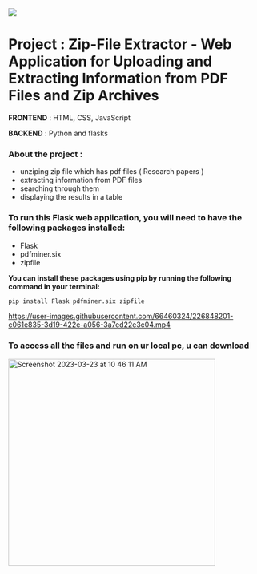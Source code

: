 <img src="https://github.com/Anasooya2601/project/blob/main/banner.png"  />

# Project : Zip-File Extractor - Web Application for Uploading and Extracting Information from PDF Files and Zip Archives

**FRONTEND** : HTML, CSS, JavaScript

 **BACKEND** : Python and flasks

### About the project : 

- unziping zip file which has pdf files ( Research papers )
- extracting information from PDF files 
- searching through them 
- displaying the results in a table

### To run this Flask web application, you will need to have the following packages installed:

- Flask
- pdfminer.six
- zipfile

**You can install these packages using pip by running the following command in your terminal:** 

```python
pip install Flask pdfminer.six zipfile
```

https://user-images.githubusercontent.com/66460324/226848201-c061e835-3d19-422e-a056-3a7ed22e3c04.mp4

### To access all the files and run on ur local pc, u can download   
<img width="413" alt="Screenshot 2023-03-23 at 10 46 11 AM" src="https://user-images.githubusercontent.com/66460324/227110196-fe076964-3916-4482-b925-9bd94540a307.png">
